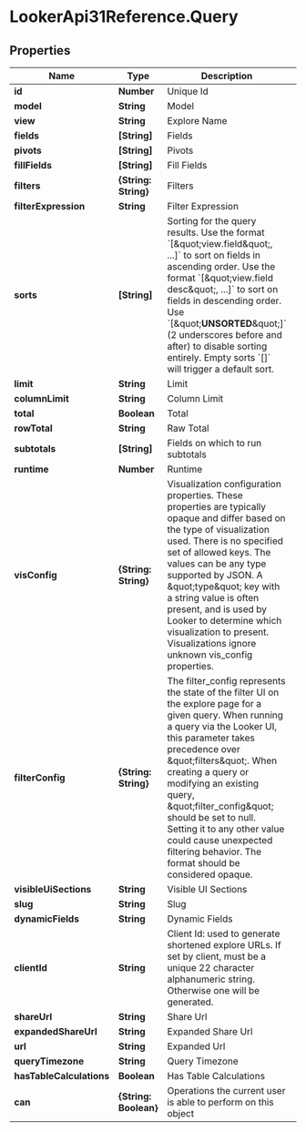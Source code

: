 # LookerApi31Reference.Query

## Properties
Name | Type | Description | Notes
------------ | ------------- | ------------- | -------------
**id** | **Number** | Unique Id | [optional] 
**model** | **String** | Model | 
**view** | **String** | Explore Name | 
**fields** | **[String]** | Fields | [optional] 
**pivots** | **[String]** | Pivots | [optional] 
**fillFields** | **[String]** | Fill Fields | [optional] 
**filters** | **{String: String}** | Filters | [optional] 
**filterExpression** | **String** | Filter Expression | [optional] 
**sorts** | **[String]** | Sorting for the query results. Use the format &#x60;[\&quot;view.field\&quot;, ...]&#x60; to sort on fields in ascending order. Use the format &#x60;[\&quot;view.field desc\&quot;, ...]&#x60; to sort on fields in descending order. Use &#x60;[\&quot;__UNSORTED__\&quot;]&#x60; (2 underscores before and after) to disable sorting entirely. Empty sorts &#x60;[]&#x60; will trigger a default sort. | [optional] 
**limit** | **String** | Limit | [optional] 
**columnLimit** | **String** | Column Limit | [optional] 
**total** | **Boolean** | Total | [optional] 
**rowTotal** | **String** | Raw Total | [optional] 
**subtotals** | **[String]** | Fields on which to run subtotals | [optional] 
**runtime** | **Number** | Runtime | [optional] 
**visConfig** | **{String: String}** | Visualization configuration properties. These properties are typically opaque and differ based on the type of visualization used. There is no specified set of allowed keys. The values can be any type supported by JSON. A \&quot;type\&quot; key with a string value is often present, and is used by Looker to determine which visualization to present. Visualizations ignore unknown vis_config properties. | [optional] 
**filterConfig** | **{String: String}** | The filter_config represents the state of the filter UI on the explore page for a given query. When running a query via the Looker UI, this parameter takes precedence over \&quot;filters\&quot;. When creating a query or modifying an existing query, \&quot;filter_config\&quot; should be set to null. Setting it to any other value could cause unexpected filtering behavior. The format should be considered opaque. | [optional] 
**visibleUiSections** | **String** | Visible UI Sections | [optional] 
**slug** | **String** | Slug | [optional] 
**dynamicFields** | **String** | Dynamic Fields | [optional] 
**clientId** | **String** | Client Id: used to generate shortened explore URLs. If set by client, must be a unique 22 character alphanumeric string. Otherwise one will be generated. | [optional] 
**shareUrl** | **String** | Share Url | [optional] 
**expandedShareUrl** | **String** | Expanded Share Url | [optional] 
**url** | **String** | Expanded Url | [optional] 
**queryTimezone** | **String** | Query Timezone | [optional] 
**hasTableCalculations** | **Boolean** | Has Table Calculations | [optional] 
**can** | **{String: Boolean}** | Operations the current user is able to perform on this object | [optional] 


